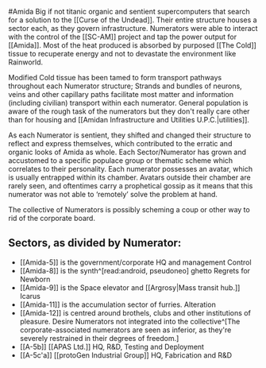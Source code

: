 #Amida 
Big if not titanic organic and sentient supercomputers that search for a solution to the [[Curse of the Undead]]. Their entire structure houses a sector each, as they govern infrastructure. 
Numerators were able to interact with the control of the [[SC-AM]] project and tap the power output for [[Amida]].
Most of the heat produced is absorbed by purposed [[The Cold]] tissue to recuperate energy and not to devastate the environment like Rainworld.

Modified Cold tissue has been tamed to form transport pathways throughout each Numerator structure; Strands and bundles of neurons, veins and other capillary paths facilitate most matter and information (including civilian) transport within each numerator.
General population is aware of the rough task of the numerators but they don't really care other than for housing and [[Amidan Infrastructure and Utilities U.P.C.|utilities]]. 

As each Numerator is sentient, they shifted and changed their structure to reflect and express themselves, which contributed to the erratic and organic looks of Amida as whole. 
Each Sector/Numerator has grown and accustomed to a specific populace group or thematic scheme which correlates to their personality. 
Each numerator possesses an avatar, which is usually entrapped within its chamber. Avatars outside their chamber are rarely seen, and oftentimes carry a prophetical gossip as it means that this numerator was not able to ‘remotely’ solve the problem at hand. 

The collective of Numerators is possibly scheming a coup or other way to rid of the corporate board.
## Sectors, as divided by Numerator:
- [[Amida-5]] is the government/corporate HQ and management
	Control
- [[Amida-8]]  is the synth^[read:android, pseudoneo] ghetto
	Regrets for Newborn
- [[Amida-9]] is the Space elevator and [[Argrosy|Mass transit hub.]]
	Icarus
- [[Amida-11]] is the accumulation sector of furries. 
	Alteration
- [[Amida-12]] is centred around brothels, clubs and other institutions of pleasure. 
	Desire 
Numerators not integrated into the collective^[The corporate-associated numerators are seen as inferior, as they're severely restrained in their degrees of freedom.]
- [[A-5b]]
	[[APAS Ltd.]] HQ, R&D, Testing and Deployment 
- [[A-5c'a]]
	[[protoGen Industrial Group]] HQ, Fabrication and R&D